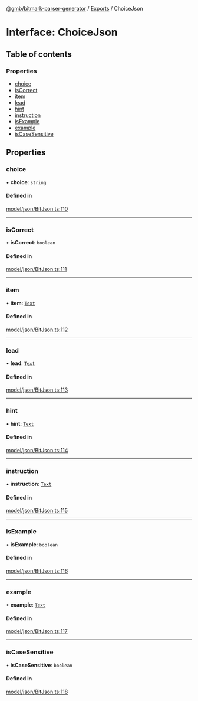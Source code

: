 [@gmb/bitmark-parser-generator](../API.md) / [Exports](../modules.md) / ChoiceJson

# Interface: ChoiceJson

## Table of contents

### Properties

- [choice](ChoiceJson.md#choice)
- [isCorrect](ChoiceJson.md#isCorrect)
- [item](ChoiceJson.md#item)
- [lead](ChoiceJson.md#lead)
- [hint](ChoiceJson.md#hint)
- [instruction](ChoiceJson.md#instruction)
- [isExample](ChoiceJson.md#isExample)
- [example](ChoiceJson.md#example)
- [isCaseSensitive](ChoiceJson.md#isCaseSensitive)

## Properties

### choice

• **choice**: `string`

#### Defined in

[model/json/BitJson.ts:110](https://github.com/getMoreBrain/bitmark-parser-generator/blob/7c62fdc/src/model/json/BitJson.ts#L110)

___

### isCorrect

• **isCorrect**: `boolean`

#### Defined in

[model/json/BitJson.ts:111](https://github.com/getMoreBrain/bitmark-parser-generator/blob/7c62fdc/src/model/json/BitJson.ts#L111)

___

### item

• **item**: [`Text`](../modules.md#Text)

#### Defined in

[model/json/BitJson.ts:112](https://github.com/getMoreBrain/bitmark-parser-generator/blob/7c62fdc/src/model/json/BitJson.ts#L112)

___

### lead

• **lead**: [`Text`](../modules.md#Text)

#### Defined in

[model/json/BitJson.ts:113](https://github.com/getMoreBrain/bitmark-parser-generator/blob/7c62fdc/src/model/json/BitJson.ts#L113)

___

### hint

• **hint**: [`Text`](../modules.md#Text)

#### Defined in

[model/json/BitJson.ts:114](https://github.com/getMoreBrain/bitmark-parser-generator/blob/7c62fdc/src/model/json/BitJson.ts#L114)

___

### instruction

• **instruction**: [`Text`](../modules.md#Text)

#### Defined in

[model/json/BitJson.ts:115](https://github.com/getMoreBrain/bitmark-parser-generator/blob/7c62fdc/src/model/json/BitJson.ts#L115)

___

### isExample

• **isExample**: `boolean`

#### Defined in

[model/json/BitJson.ts:116](https://github.com/getMoreBrain/bitmark-parser-generator/blob/7c62fdc/src/model/json/BitJson.ts#L116)

___

### example

• **example**: [`Text`](../modules.md#Text)

#### Defined in

[model/json/BitJson.ts:117](https://github.com/getMoreBrain/bitmark-parser-generator/blob/7c62fdc/src/model/json/BitJson.ts#L117)

___

### isCaseSensitive

• **isCaseSensitive**: `boolean`

#### Defined in

[model/json/BitJson.ts:118](https://github.com/getMoreBrain/bitmark-parser-generator/blob/7c62fdc/src/model/json/BitJson.ts#L118)
